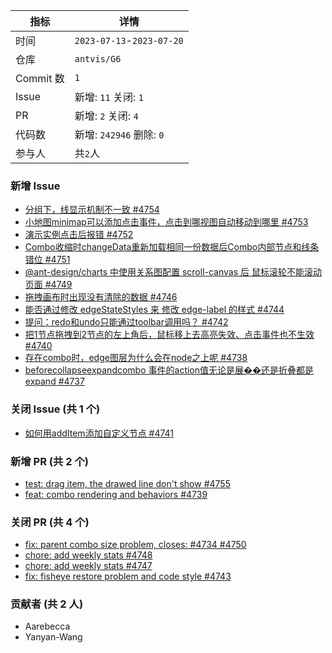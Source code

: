 | 指标 | 详情 |
| --- | --- |
|时间| `2023-07-13`-`2023-07-20` |
|仓库|`antvis/G6`|
|Commit 数|`1`|
|Issue|新增: `11` 关闭: `1`|
|PR|新增: `2` 关闭: `4`|
|代码数|新增: `242946` 删除: `0`|
|参与人|共`2`人|
### 新增 Issue

- [分组下，线显示机制不一致 #4754](https://github.com/antvis/G6/issues/4754)
- [小地图minimap可以添加点击事件，点击到哪视图自动移动到哪里 #4753](https://github.com/antvis/G6/issues/4753)
- [演示实例点击后报错  #4752](https://github.com/antvis/G6/issues/4752)
- [Combo收缩时changeData重新加载相同一份数据后Combo内部节点和线条错位 #4751](https://github.com/antvis/G6/issues/4751)
- [@ant-design/charts 中使用关系图配置 scroll-canvas 后 鼠标滚轮不能滚动页面 #4749](https://github.com/antvis/G6/issues/4749)
- [拖拽画布时出现没有清除的数据 #4746](https://github.com/antvis/G6/issues/4746)
- [能否通过修改 edgeStateStyles 来 修改 edge-label 的样式 #4744](https://github.com/antvis/G6/issues/4744)
- [提问：redo和undo只能通过toolbar调用吗？ #4742](https://github.com/antvis/G6/issues/4742)
- [把1节点拖拽到2节点的左上角后，鼠标移上去高亮失效、点击事件也不生效 #4740](https://github.com/antvis/G6/issues/4740)
- [存在combo时，edge图层为什么会在node之上呢 #4738](https://github.com/antvis/G6/issues/4738)
- [beforecollapseexpandcombo 事件的action值无论是展��还是折叠都是expand #4737](https://github.com/antvis/G6/issues/4737)

### 关闭 Issue (共 1 个)

- [如何用addItem添加自定义节点 #4741](https://github.com/antvis/G6/issues/4741)

### 新增 PR (共 2 个)

- [test: drag item, the drawed line don't show #4755](https://github.com/antvis/G6/pull/4755)
- [feat: combo rendering and behaviors #4739](https://github.com/antvis/G6/pull/4739)

### 关闭 PR (共 4 个)

- [fix: parent combo size problem, closes: #4734 #4750](https://github.com/antvis/G6/pull/4750)
- [chore: add weekly stats #4748](https://github.com/antvis/G6/pull/4748)
- [chore: add weekly stats #4747](https://github.com/antvis/G6/pull/4747)
- [fix: fisheye restore problem and code style #4743](https://github.com/antvis/G6/pull/4743)

### 贡献者 (共 2 人)

- Aarebecca
- Yanyan-Wang

